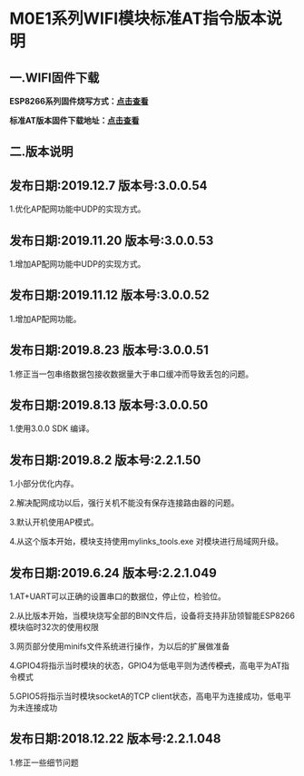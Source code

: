# M0E1系列WIFI模块标准AT指令版本说明

## 一.WIFI固件下载

**ESP8266系列固件烧写方式：[点击查看](https://github.com/mqlinks/MYLINKS_FIRMWARE_DOC/tree/master/WIFI/M0E1_ESP8266)**

**标准AT版本固件下载地址：[点击查看](http://mqlinks.tpddns.cn:1888/kodexplorer/index.php?share/folder&user=100&sid=WF2uYeh5)**

## 二.版本说明
## 发布日期:2019.12.7 版本号:3.0.0.54

1.优化AP配网功能中UDP的实现方式。


## 发布日期:2019.11.20 版本号:3.0.0.53

1.增加AP配网功能中UDP的实现方式。

## 发布日期:2019.11.12 版本号:3.0.0.52

1.增加AP配网功能。

## 发布日期:2019.8.23 版本号:3.0.0.51

1.修正当一包串络数据包接收数据量大于串口缓冲而导致丢包的问题。

## 发布日期:2019.8.13 版本号:3.0.0.50

1.使用3.0.0 SDK 编译。

## 发布日期:2019.8.2 版本号:2.2.1.50

1.小部分优化内存。

2.解决配网成功以后，强行关机不能没有保存连接路由器的问题。

3.默认开机使用AP模式。

4.从这个版本开始，模块支持使用mylinks_tools.exe 对模块进行局域网升级。

## 发布日期:2019.6.24 版本号:2.2.1.049

1.AT+UART可以正确的设置串口的数据位，停止位，检验位。

2.从比版本开始，当模块烧写全部的BIN文件后，设备将支持非劢领智能ESP8266模块临时32次的使用权限

3.网页部分使用minifs文件系统进行操作，为以后的扩展做准备

4.GPIO4将指示当时模块的状态，GPIO4为低电平则为透传~~模式~~，高电平为AT指令模式

5.GPIO5将指示当时模块socketA的TCP client状态，高电平为连接成功，低电平为未连接成功

## 发布日期:2018.12.22 版本号:2.2.1.048

1.修正一些细节问题
